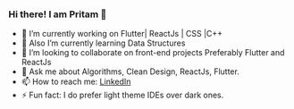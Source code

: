 ### Hi there! I am Pritam 👋

- 🔭 I’m currently working on Flutter| ReactJs | CSS |C++
- 🌱 Also I’m currently learning Data Structures
- 👯 I’m looking to collaborate on front-end projects Preferably Flutter and ReactJs
- 💬 Ask me about Algorithms, Clean Design, ReactJs, Flutter.
- 📫 How to reach me: <a href="https://www.linkedin.com/in/pritam-kushwah-146102192/"> LinkedIn </a>
- ⚡ Fun fact: I do prefer light theme IDEs over dark ones.
